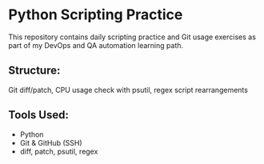 # Python Scripting Practice

This repository contains daily scripting practice and Git usage exercises as part of my DevOps and QA automation learning path.

## Structure:
Git diff/patch, CPU usage check with psutil, regex script rearrangements


## Tools Used:
- Python
- Git & GitHub (SSH)
- diff, patch, psutil, regex
